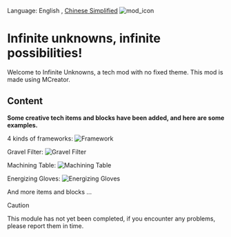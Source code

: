 Language: English , [Chinese Simplified](README_zh.md)
![mod_icon](https://cdn.modrinth.com/data/cached_images/3982a4ecfc4b933003ed381a91df3655aa9ea62f.png)
# Infinite unknowns, infinite possibilities!
Welcome to Infinite Unknowns, a tech mod with no fixed theme.
This mod is made using MCreator.
## Content
**Some creative tech items and blocks have been added, and here are some examples.**

4 kinds of frameworks:
![Framework](https://cdn.modrinth.com/data/cached_images/9865b9445800b9979b40fab6640f3bc32945c0b6.png)

Gravel Filter:
![Gravel Filter](https://cdn.modrinth.com/data/cached_images/3c16feb9cb87cc5e6bf7f4b681fec7e6bee3f794.png)

Machining Table:
![Machining Table](https://cdn.modrinth.com/data/cached_images/f75e913ef9bd5d88e3b9953704e8d61443d66a0e.png)

Energizing Gloves:
![Energizing Gloves](https://cdn.modrinth.com/data/cached_images/72d4c10af1420f2f7fcc4adebd2411becc267bf4.png)

And more items and blocks ...

>[!CAUTION]
>This module has not yet been completed, if you encounter any problems, please report them in time.
